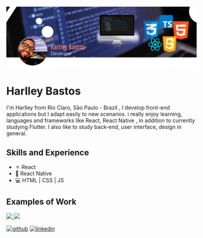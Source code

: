 ![I am GitHub Readme Generator's creator](https://github.com/harlleybastos/harlleybastos/blob/main/CoverGit.png)

# Harlley Bastos
I'm Harlley from Rio Claro, São Paulo - Brazil , I develop front-end applications but I adapt easily to new scenarios. i really enjoy learning, languages and frameworks like React, React Native , in addition to currently studying Flutter. I also like to study back-end, user interface, design in general.


## Skills and Experience
+ ⚛ React
+ 📱 React Native
+ 💻 HTML | CSS | JS

## Examples of Work


  

<a href="https://github.com/harlleybastos/ebook-lading_page-seller" target="_blank">
<img src="https://github.com/harlleybastos/ebook-lading_page-seller/blob/master/src/assets/img/gifEbook.gif" width="456">
</a>


<a href="https://github.com/harlleybastos/website-HarlleyDavidson" target="_blank">
<img src="https://github.com/harlleybastos/website-HarlleyDavidson/blob/main/res/img/gifWebsite.gif" width="456">
</a>





[<img src='https://cdn.jsdelivr.net/npm/simple-icons@3.0.1/icons/github.svg' alt='github' height='40'>](https://github.com/harlleybastos)  [<img src='https://cdn.jsdelivr.net/npm/simple-icons@3.0.1/icons/linkedin.svg' alt='linkedin' height='40'>](https://www.linkedin.com/in/harlley-bastos/)  

